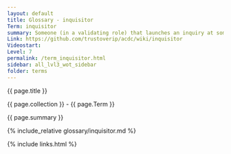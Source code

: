 ```yaml
---
layout: default
title: Glossary - inquisitor
Term: inquisitor
summary: Someone (in a validating role) that launches an inquiry at some KERI witness
Link: https://github.com/trustoverip/acdc/wiki/inquisitor
Videostart: 
Level: 7
permalink: /term_inquisitor.html
sidebar: all_lvl3_wot_sidebar
folder: terms
---
```


{{ page.title }}

{{ page.collection }} - {{ page.Term }}

   {{ page.summary }}

{% include_relative glossary/inquisitor.md %}

 {% include links.html %} 
